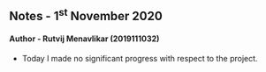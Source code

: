 ## Notes - 1<sup>st</sup> November 2020

#### Author - Rutvij Menavlikar (2019111032)

- Today I made no significant progress with respect to the project.
